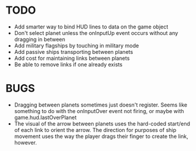 # TODO

- Add smarter way to bind HUD lines to data on the game object
- Don't select planet unless the onInputUp event occurs without any dragging in between
- Add military flagships by touching in military mode
- Add passive ships transporting between planets
- Add cost for maintaining links between planets
- Be able to remove links if one already exists

# BUGS

- Dragging between planets sometimes just doesn't register. Seems like something to do with the onInputOver event not firing, or maybe with game.hud.lastOverPlanet
- The visual of the arrow between planets uses the hard-coded start/end of each link to orient the arrow. The direction for purposes of ship movement uses the way the player drags their finger to create the link, however.
